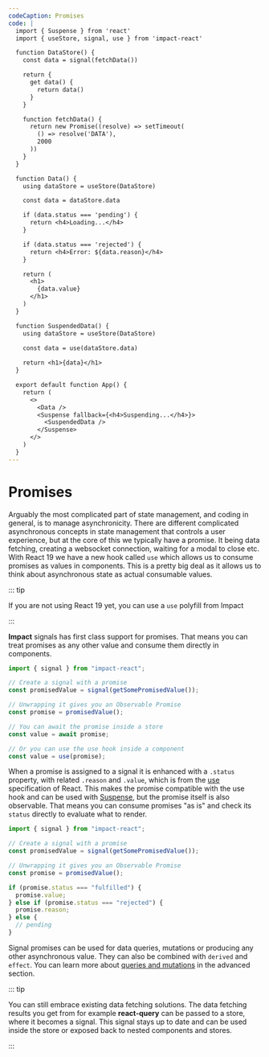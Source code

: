 ```yaml
---
codeCaption: Promises
code: |
  import { Suspense } from 'react'
  import { useStore, signal, use } from 'impact-react'

  function DataStore() {
    const data = signal(fetchData())

    return {
      get data() {
        return data()
      }
    }

    function fetchData() {
      return new Promise((resolve) => setTimeout(
        () => resolve('DATA'),
        2000
      ))
    }
  }

  function Data() {
    using dataStore = useStore(DataStore)

    const data = dataStore.data

    if (data.status === 'pending') {
      return <h4>Loading...</h4>
    }

    if (data.status === 'rejected') {
      return <h4>Error: ${data.reason}</h4>
    }

    return (
      <h1>
        {data.value}
      </h1>
    )
  }

  function SuspendedData() {
    using dataStore = useStore(DataStore)
    
    const data = use(dataStore.data)

    return <h1>{data}</h1>
  }

  export default function App() {
    return (
      <>
        <Data />
        <Suspense fallback={<h4>Suspending...</h4>}>
          <SuspendedData />
        </Suspense>
      </>
    ) 
  }
---
```


# Promises

Arguably the most complicated part of state management, and coding in general, is to manage asynchronicity. There are different complicated asynchronous concepts in state management that controls a user experience, but at the core of this we typically have a promise. It being data fetching, creating a websocket connection, waiting for a modal to close etc. With React 19 we have a new hook called `use` which allows us to consume promises as values in components. This is a pretty big deal as it allows us to think about asynchronous state as actual consumable values.

::: tip

If you are not using React 19 yet, you can use a `use` polyfill from Impact

:::

**Impact** signals has first class support for promises. That means you can treat promises as any other value and consume them directly in components.

```ts
import { signal } from "impact-react";

// Create a signal with a promise
const promisedValue = signal(getSomePromisedValue());

// Unwrapping it gives you an Observable Promise
const promise = promisedValue();

// You can await the promise inside a store
const value = await promise;

// Or you can use the use hook inside a component
const value = use(promise);
```

When a promise is assigned to a signal it is enhanced with a `.status` property, with related `.reason` and `.value`, which is from the [use](https://react.dev/reference/react/use) specification of React. This makes the promise compatible with the use hook and can be used with [Suspense](https://react.dev/reference/react/Suspense), but the promise itself is also observable. That means you can consume promises "as is" and check its `status` directly to evaluate what to render.

```ts
import { signal } from "impact-react";

// Create a signal with a promise
const promisedValue = signal(getSomePromisedValue());

// Unwrapping it gives you an Observable Promise
const promise = promisedValue();

if (promise.status === "fulfilled") {
  promise.value;
} else if (promise.status === "rejected") {
  promise.reason;
} else {
  // pending
}
```

Signal promises can be used for data queries, mutations or producing any other asynchronous value. They can also be combined with `derived` and `effect`. You can learn more about [queries and mutations](../deep-dive/queries-and-mutations.md) in the advanced section.

::: tip

You can still embrace existing data fetching solutions. The data fetching results you get from for example **react-query** can be passed to a store, where it becomes a signal. This signal stays up to date and can be used inside the store or exposed back to nested components and stores.

:::

<ClientOnly>
  <Playground />
</ClientOnly>
